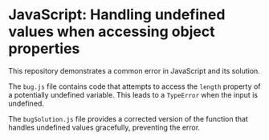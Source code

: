# JavaScript: Handling undefined values when accessing object properties

This repository demonstrates a common error in JavaScript and its solution.

The `bug.js` file contains code that attempts to access the `length` property of a potentially undefined variable. This leads to a `TypeError` when the input is undefined.

The `bugSolution.js` file provides a corrected version of the function that handles undefined values gracefully, preventing the error.